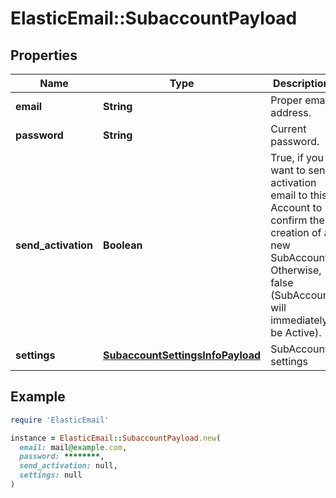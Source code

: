 # ElasticEmail::SubaccountPayload

## Properties

| Name | Type | Description | Notes |
| ---- | ---- | ----------- | ----- |
| **email** | **String** | Proper email address. | [optional] |
| **password** | **String** | Current password. | [optional] |
| **send_activation** | **Boolean** | True, if you want to send activation email to this Account to confirm the creation of a new SubAccount. Otherwise, false (SubAccount will immediately be Active). | [optional] |
| **settings** | [**SubaccountSettingsInfoPayload**](SubaccountSettingsInfoPayload.md) | SubAccount settings | [optional] |

## Example

```ruby
require 'ElasticEmail'

instance = ElasticEmail::SubaccountPayload.new(
  email: mail@example.com,
  password: ********,
  send_activation: null,
  settings: null
)
```

